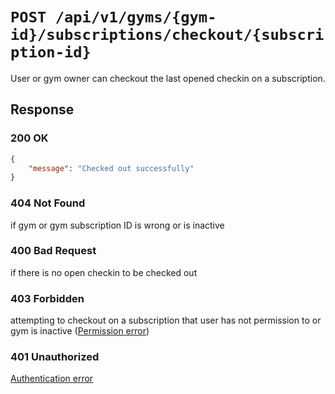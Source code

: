 # `POST /api/v1/gyms/{gym-id}/subscriptions/checkout/{subscription-id}`
User or gym owner can checkout the last opened checkin on a subscription.


## Response

### 200 OK

```json
{
    "message": "Checked out successfully"
}
```

### 404 Not Found
 if gym or gym subscription ID is wrong or is inactive

### 400 Bad Request
 if there is no open checkin to be checked out

### 403 Forbidden
 attempting to checkout on a subscription that user has not permission to or gym is inactive ([Permission error](../../permission-errors.md))

### 401 Unauthorized
 [Authentication error](../../authentication-errors.md)
